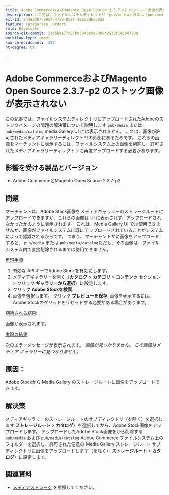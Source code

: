 ```yaml
---
title: Adobe CommerceおよびMagento Open Source 2.3.7-p2 のストック画像が表示されない
description: ここでは、ファイルシステムディレクトリ「pub/media」または「pub/media/catalog」にアップロードされたAdobeのストック画像が Media Gallery UI に表示されない問題の解決策について説明します。 これは、画像が許可されたメディアギャラリーディレクトリの外部にあるためです。 これらの画像をマーチャントに表示するには、ファイルシステム上の画像を削除し、許可されたメディアギャラリーディレクトリに再度アップロードする必要があります。
exl-id: 84488d87-095f-4739-858f-19a52d6e5822
feature: Categories, Orders
role: Developer
source-git-commit: 21d5bee77c87b93345e9e730642539f1e6b4730a
workflow-type: tm+mt
source-wordcount: '393'
ht-degree: 0%

---
```


# Adobe CommerceおよびMagento Open Source 2.3.7-p2 のストック画像が表示されない

この記事では、ファイルシステムディレクトリにアップロードされたAdobeのストックイメージの問題の解決策について説明します `pub/media` または `pub/media/catalog` media Gallery UI には表示されません。 これは、画像が許可されたメディアギャラリーディレクトリの外部にあるためです。 これらの画像をマーチャントに表示するには、ファイルシステム上の画像を削除し、許可されたメディアギャラリーディレクトリに再度アップロードする必要があります。

## 影響を受ける製品とバージョン

* Adobe CommerceとMagento Open Source 2.3.7-p2


## 問題

マーチャントは、Adobe Stock画像をメディアギャラリーのストレージルートにアップロードできますが、これらの画像は UI に表示されず、アップロードされなかったかのように表示されます。 これは、Media Gallery UI では使用できませんが、画像がファイルシステムに既にアップロードされていることがシステムによって認識されるからです。 つまり、マーチャントがに画像をアップロードすると、 `pub/media` または `pub/media/catalog`ただし、その画像は、ファイルシステム内で直接削除されるまでは使用できません。

<u>再現手順</u>

1. 有効な API キーでAdobe Stockを有効にします。
1. メディアギャラリーを開く（**カタログ** > **カテゴリ** > **コンテンツ** セクション > クリック **ギャラリーから選択**）に設定します。
1. クリック **Adobe Stockを検索**.
1. 画像を選択します。 クリック **プレビューを保存**. 画像を表示するには、Adobe Stockのグリッドをリセットする必要がある場合があります。

<u>期待される結果</u>:

画像が表示されます。

<u>実際の結果</u>:

次のエラーメッセージが表示されます。 *画像が見つかりません。 この画像はメディア ギャラリーに見つかりません。*

## 原因：

Adobe Stockから Media Gallery のストレージルートに画像をアップロードできます。

## 解決策

メディアギャラリーのストレージルートのサブディレクトリ（を除く）を選択します **ストレージルート** > **カタログ**）を選択してから、Adobe Stock画像をアップロードします。
アップロードしたAdobe Stock画像をから削除する `pub/media` および `pub/media/catalog` Adobe Commerce ファイルシステム上のフォルダーを選択し、許可された任意の Media Gallery ストレージルート サブディレクトリに画像をアップロードします（を除く） **ストレージルート** > **カタログ**）に設定します。

## 関連資料

* [メディアストレージ](https://docs.magento.com/user-guide/v2.3/cms/media-storage.html) を参照してください。
